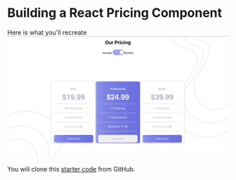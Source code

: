 # Building a React Pricing Component

Here is what you'll recreate
![](./public/images/Screenshot.png)

You will clone this [starter code](https://github.com/MyNameIsJohnson/pricing-component/tree/start-code) from GitHub.
